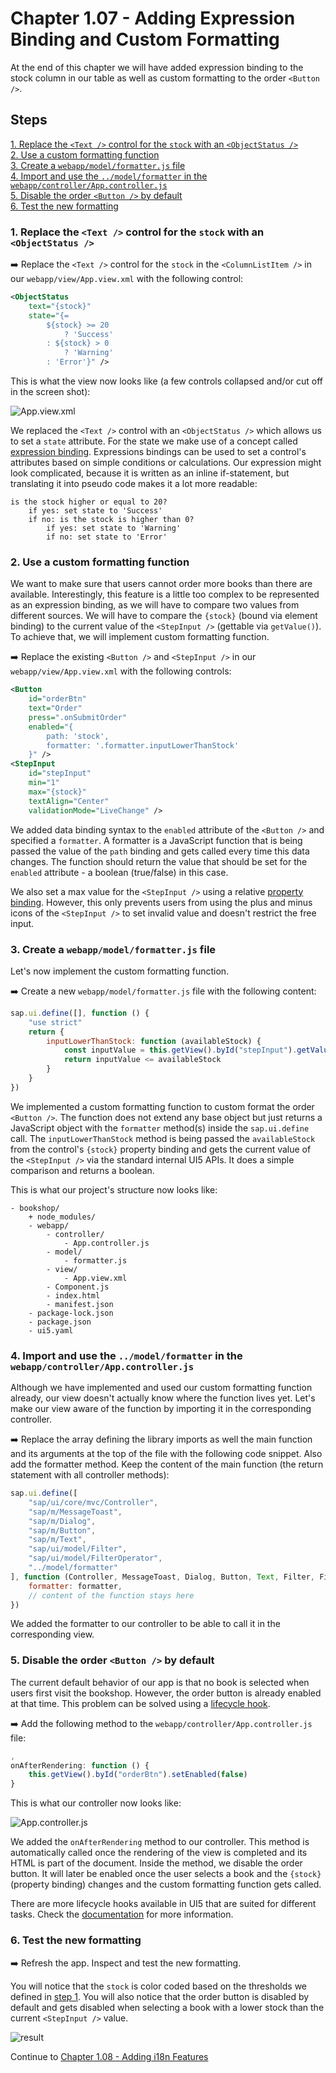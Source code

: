 # Chapter 1.07 - Adding Expression Binding and Custom Formatting

At the end of this chapter we will have added expression binding to the stock column in our table as well as custom formatting to the order `<Button />`.

## Steps

[1. Replace the `<Text />` control for the `stock` with an `<ObjectStatus />`](#1-replace-the-text--control-for-the-stock-with-an-objectstatus)<br>
[2. Use a custom formatting function](#2-use-a-custom-formatting-function)<br>
[3. Create a `webapp/model/formatter.js` file](#3-create-a-webappmodelformatterjs-file)<br>
[4. Import and use the `../model/formatter` in the `webapp/controller/App.controller.js`](#4-import-and-use-the-modelformatter-in-the-webappcontrollerappcontrollerjs)<br>
[5. Disable the order `<Button />` by default](#5-disable-the-order-button--by-default)<br>
[6. Test the new formatting](#6-test-the-new-formatting)<br>

### 1. Replace the `<Text />` control for the `stock` with an `<ObjectStatus />`

➡️ Replace the `<Text />` control for the `stock` in the `<ColumnListItem />`  in our `webapp/view/App.view.xml` with the following control:

```xml
<ObjectStatus 
    text="{stock}"
    state="{=
        ${stock} >= 20
            ? 'Success'
        : ${stock} > 0
            ? 'Warning'
        : 'Error'}" />
```

This is what the view now looks like (a few controls collapsed and/or cut off in the screen shot):

![App.view.xml](App.view.png#border)

We replaced the `<Text />` control with an `<ObjectStatus />` which allows us to set a `state` attribute. For the state we make use of a concept called [expression binding](https://sapui5.hana.ondemand.com/#/topic/c98d57347ba444c6945f596584d2db45). Expressions bindings can be used to set a control's attributes based on simple conditions or calculations. Our expression might look complicated, because it is written as an inline if-statement, but translating it into pseudo code makes it a lot more readable:

```text
is the stock higher or equal to 20?
    if yes: set state to 'Success'
    if no: is the stock is higher than 0?
        if yes: set state to 'Warning'
        if no: set state to 'Error'
```

### 2. Use a custom formatting function

We want to make sure that users cannot order more books than there are available. Interestingly, this feature is a little too complex to be represented as an expression binding, as we will have to compare two values from different sources. We will have to compare the `{stock}` (bound via element binding) to the current value of the `<StepInput />` (gettable via `getValue()`). To achieve that, we will implement custom formatting function.

➡️ Replace the existing `<Button />` and `<StepInput />` in our `webapp/view/App.view.xml` with the following controls:

```xml
<Button
    id="orderBtn"
    text="Order"
    press=".onSubmitOrder"
    enabled="{
        path: 'stock',
        formatter: '.formatter.inputLowerThanStock'
    }" />
<StepInput 
    id="stepInput"
    min="1"
    max="{stock}"
    textAlign="Center"
    validationMode="LiveChange" />
```

We added data binding syntax to the `enabled` attribute of the `<Button />` and specified a `formatter`. A formatter is a JavaScript function that is being passed the value of the `path` binding and gets called every time this data changes. The function should return the value that should be set for the `enabled` attribute - a boolean (true/false) in this case. 

<!-- Because `{stock}` is an integer however and OData V4 will try to set this type on the attribute, we have to specify `targetType: 'any'`, which will turn off the automatic [type determination](https://openui5.hana.ondemand.com/topic/53cdd55a77ce4f33a14bd0767a293063.html). -->

We also set a max value for the `<StepInput />` using a relative [property binding](https://ui5.sap.com/#/topic/91f0d8ab6f4d1014b6dd926db0e91070). However, this only prevents users from using the plus and minus icons of the `<StepInput />` to set invalid value and doesn't restrict the free input.

### 3. Create a `webapp/model/formatter.js` file

Let's now implement the custom formatting function.

➡️ Create a new `webapp/model/formatter.js` file with the following content:

```javascript
sap.ui.define([], function () {
	"use strict"
	return {
		inputLowerThanStock: function (availableStock) {
            const inputValue = this.getView().byId("stepInput").getValue()
            return inputValue <= availableStock
		}
	}
})
```

We implemented a custom formatting function to custom format the order `<Button />`. The function does not extend any base object but just returns a JavaScript object with the `formatter` method(s) inside the `sap.ui.define` call. The `inputLowerThanStock` method is being passed the `availableStock` from the control's `{stock}` property binding and gets the current value of the `<StepInput />` via the standard internal UI5 APIs. It does a simple comparison and returns a boolean.

This is what our project's structure now looks like:

```text
- bookshop/
    + node_modules/
    - webapp/
        - controller/
            - App.controller.js
        - model/
            - formatter.js
        - view/
            - App.view.xml
        - Component.js
        - index.html
        - manifest.json
    - package-lock.json
    - package.json
    - ui5.yaml
```

### 4. Import and use the `../model/formatter` in the `webapp/controller/App.controller.js`

Although we have implemented and used our custom formatting function already, our view doesn't actually know where the function lives yet. Let's make our view aware of the function by importing it in the corresponding controller.

➡️ Replace the array defining the library imports as well the main function and its arguments at the top of the file with the following code snippet. Also add the formatter method. Keep the content of the main function (the return statement with all controller methods):

```javascript
sap.ui.define([
    "sap/ui/core/mvc/Controller",
    "sap/m/MessageToast",
    "sap/m/Dialog",
    "sap/m/Button",
    "sap/m/Text",
    "sap/ui/model/Filter",
    "sap/ui/model/FilterOperator",
    "../model/formatter"
], function (Controller, MessageToast, Dialog, Button, Text, Filter, FilterOperator, formatter) {
    formatter: formatter,
    // content of the function stays here
})  
```

We added the formatter to our controller to be able to call it in the corresponding view.

### 5. Disable the order `<Button />` by default

The current default behavior of our app is that no book is selected when users first visit the bookshop. However, the order button is already enabled at that time. This problem can be solved using a [lifecycle hook](https://sapui5.hana.ondemand.com/sdk/#/topic/121b8e6337d147af9819129e428f1f75.html).

➡️ Add the following method to the `webapp/controller/App.controller.js` file:

```javascript
,
onAfterRendering: function () {
    this.getView().byId("orderBtn").setEnabled(false)
}
```

This is what our controller now looks like:

![App.controller.js](App.controller.png#border)

We added the `onAfterRendering` method to our controller. This method is automatically called once the rendering of the view is completed and its HTML is part of the document. Inside the method, we disable the order button. It will later be enabled once the user selects a book and the `{stock}` (property binding) changes and the custom formatting function gets called.

There are more lifecycle hooks available in UI5 that are suited for different tasks. Check the [documentation](https://sapui5.hana.ondemand.com/sdk/#/topic/121b8e6337d147af9819129e428f1f75.html) for more information.

### 6. Test the new formatting

➡️ Refresh the app. Inspect and test the new formatting. 

You will notice that the `stock` is color coded based on the thresholds we defined in [step 1](#1-replace-the-text--control-for-the-stock-with-an-objectstatus). You will also notice that the order button is disabled by default and gets disabled when selecting a book with a lower stock than the current `<StepInput />` value.

![result](result.png#border)

Continue to [Chapter 1.08 - Adding i18n Features](/chapters/1.08-i18n/)
